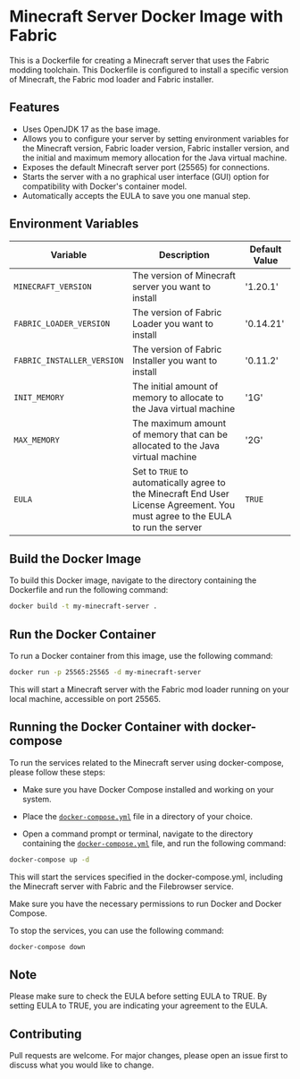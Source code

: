 # Minecraft Server Docker Image with Fabric

This is a Dockerfile for creating a Minecraft server that uses the Fabric modding toolchain. This Dockerfile is configured to install a specific version of Minecraft, the Fabric mod loader and Fabric installer.

## Features

- Uses OpenJDK 17 as the base image.
- Allows you to configure your server by setting environment variables for the Minecraft version, Fabric loader version, Fabric installer version, and the initial and maximum memory allocation for the Java virtual machine.
- Exposes the default Minecraft server port (25565) for connections.
- Starts the server with a no graphical user interface (GUI) option for compatibility with Docker's container model.
- Automatically accepts the EULA to save you one manual step.

## Environment Variables

| Variable | Description | Default Value |
| --- | --- | --- |
| `MINECRAFT_VERSION` | The version of Minecraft server you want to install | '1.20.1' |
| `FABRIC_LOADER_VERSION` | The version of Fabric Loader you want to install | '0.14.21' |
| `FABRIC_INSTALLER_VERSION` | The version of Fabric Installer you want to install | '0.11.2' |
| `INIT_MEMORY` | The initial amount of memory to allocate to the Java virtual machine | '1G' |
| `MAX_MEMORY` | The maximum amount of memory that can be allocated to the Java virtual machine | '2G' |
| `EULA` | Set to `TRUE` to automatically agree to the Minecraft End User License Agreement. You must agree to the EULA to run the server | `TRUE` |


## Build the Docker Image

To build this Docker image, navigate to the directory containing the Dockerfile and run the following command:

```sh
docker build -t my-minecraft-server .
```

## Run the Docker Container
To run a Docker container from this image, use the following command:
```sh
docker run -p 25565:25565 -d my-minecraft-server
```

This will start a Minecraft server with the Fabric mod loader running on your local machine, accessible on port 25565.

## Running the Docker Container with docker-compose
To run the services related to the Minecraft server using docker-compose, please follow these steps:

- Make sure you have Docker Compose installed and working on your system.
- Place the [`docker-compose.yml`](./docker-compose.yml) file in a directory of your choice.

- Open a command prompt or terminal, navigate to the directory containing the [`docker-compose.yml`](./docker-compose.yml) file, and run the following command:

```sh
docker-compose up -d
```

This will start the services specified in the docker-compose.yml, including the Minecraft server with Fabric and the Filebrowser service.

Make sure you have the necessary permissions to run Docker and Docker Compose.

To stop the services, you can use the following command:
```sh
docker-compose down
```

## Note
Please make sure to check the EULA before setting EULA to TRUE. By setting EULA to TRUE, you are indicating your agreement to the EULA.

## Contributing
Pull requests are welcome. For major changes, please open an issue first to discuss what you would like to change.